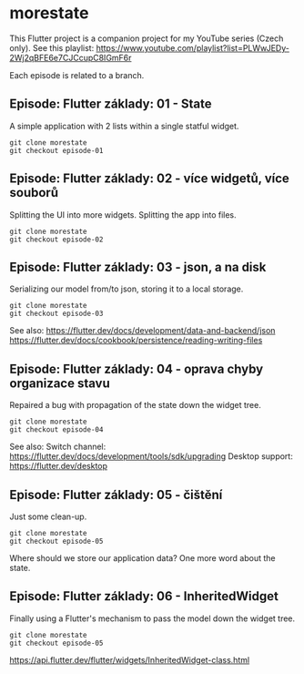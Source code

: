 # morestate

This Flutter project is a companion project for my
YouTube series (Czech only). See this playlist:
https://www.youtube.com/playlist?list=PLWwJEDy-2Wj2qBFE6e7CJCcupC8IGmF6r

Each episode is related to a branch.

## Episode: Flutter základy: 01 - State

A simple application with 2 lists within a single statful widget.

```
git clone morestate
git checkout episode-01
```


## Episode: Flutter základy: 02 - více widgetů, více souborů

Splitting the UI into more widgets. Splitting the app into files.

```
git clone morestate
git checkout episode-02
```

## Episode: Flutter základy: 03 - json, a na disk

Serializing our model from/to json, storing it to a local storage.

```
git clone morestate
git checkout episode-03
```

See also:
https://flutter.dev/docs/development/data-and-backend/json
https://flutter.dev/docs/cookbook/persistence/reading-writing-files



## Episode: Flutter základy: 04 - oprava chyby organizace stavu

Repaired a bug with propagation of the state down the widget tree.

```
git clone morestate
git checkout episode-04
```

See also:
Switch channel: https://flutter.dev/docs/development/tools/sdk/upgrading
Desktop support: https://flutter.dev/desktop


## Episode: Flutter základy: 05 - čištění

Just some clean-up.

```
git clone morestate
git checkout episode-05
```

Where should we store our application data?
One more word about the state.


## Episode: Flutter základy: 06 - InheritedWidget

Finally using a Flutter's mechanism to pass the model
down the widget tree.

```
git clone morestate
git checkout episode-05
```

https://api.flutter.dev/flutter/widgets/InheritedWidget-class.html

